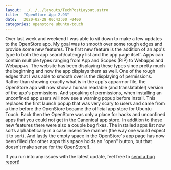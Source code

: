 ```yaml
---
layout: ../../../layouts/TechPostLayout.astro
title:  "OpenStore App 2.93"
date:   2020-02-28 00:43:00 -0400
categories: openstore ubuntu-touch
---
```


Over last week and weekend I was able to sit down to make a few updates to the OpenStore app.
My goal was to smooth over some rough edges and provide some new features. The first new feature
is the addition of an app's type to both the app search/cateogry list and the app
page itself. Apps can contain multiple types ranging from App and Scopes (RIP)
to Webapps and Webapp+s. The website has been displaying these types since pretty
much the beginning and now the app displays them as well. One of the rough edges
that I was able to smooth over is the displaying of permissions. Rather than
showing exactly what is in the app's apparmor file, the OpenStore app will now
show a human readable (and translatable!) version of the app's permissions. And
speaking of permissions, when installing an unconfined app users will now see
a warning popup before install. This replaces the first launch popup that was
very scary to users and came from a time before the OpenStore became the official
app store for Ubuntu Touch. Back then the OpenStore was only a place for hacks
and unconfined apps that you could not get in the Canonical app store. In addition
to these new features there were also a couple bug fixes. The installed apps list
now sorts alphabetically in a case insensitive manner (the way one would expect
it to sort). And lastly the empty space in the OpenStore's app page has now been
filled (for other apps this space holds an "open" button, but that doesn't make
sense for the OpenStore!).

If you run into any issues with the latest update, feel free to
[send a bug report](https://gitlab.com/theopenstore/openstore-meta/issues)!
